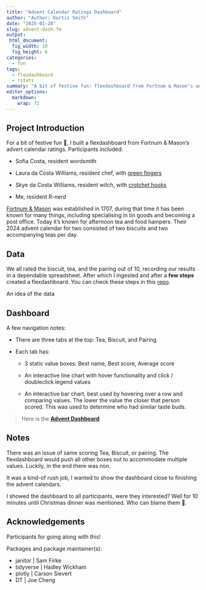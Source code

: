 ```yaml
---
title: "Advent Calendar Ratings Dashboard"
author: "Author: Kurtis Smith"
date: "2025-01-28"
slug: advent-dash-fm
output: 
 html_document:
  fig_width: 10
  fig_height: 6
categories:
  - fun
tags:
  - flexdashboard
  - rstats
summary: "A bit of festive fun: flexdashboard from Fortnum & Mason's advert calendar ratings"
editor_options: 
  markdown: 
    wrap: 72
---
```


<script src="{{< blogdown/postref >}}index_files/htmlwidgets/htmlwidgets.js"></script>
<link href="{{< blogdown/postref >}}index_files/datatables-css/datatables-crosstalk.css" rel="stylesheet" />
<script src="{{< blogdown/postref >}}index_files/datatables-binding/datatables.js"></script>
<script src="{{< blogdown/postref >}}index_files/jquery/jquery-3.6.0.min.js"></script>
<link href="{{< blogdown/postref >}}index_files/dt-core/css/jquery.dataTables.min.css" rel="stylesheet" />
<link href="{{< blogdown/postref >}}index_files/dt-core/css/jquery.dataTables.extra.css" rel="stylesheet" />
<script src="{{< blogdown/postref >}}index_files/dt-core/js/jquery.dataTables.min.js"></script>
<link href="{{< blogdown/postref >}}index_files/crosstalk/css/crosstalk.min.css" rel="stylesheet" />
<script src="{{< blogdown/postref >}}index_files/crosstalk/js/crosstalk.min.js"></script>

## Project Introduction

For a bit of festive fun 🎄, I built a flexdashboard from Fortnum & Mason’s
advert calendar ratings. Participants included:

- Sofia Costa, resident wordsmith

- Laura da Costa Williams, resident chef, with [green
  fingers](https://www.instagram.com/laura_surbangarden/)

- Skye da Costa Williams, resident witch, with [crotchet
  hooks](https://www.instagram.com/skyescrochet/)

- Me, resident R-nerd

[Fortnum & Mason](https://www.fortnumandmason.com/) was established in
1707, during that time it has been known for many things, including
specialising in tin goods and becoming a post office. Today it’s known
for afternoon tea and food hampers. Their 2024 advent calendar for two
consisted of two biscuits and two accompanying teas per day.

## Data

We all rated the biscuit, tea, and the pairing out of 10, recording our
results in a dependable spreadsheet. After which I ingested and after a
**few steps** created a flexdashboard. You can check these steps in this
[repo](https://github.com/KurtisAsha/annual-advent-appraisal).

An idea of the data

<div class="datatables html-widget html-fill-item" id="htmlwidget-1" style="width:100%;height:auto;"></div>
<script type="application/json" data-for="htmlwidget-1">{"x":{"filter":"none","vertical":false,"data":[[1,1,1,1],["Royal Blend","Royal Blend","Royal Blend","Royal Blend"],["Chocolossus","Chocolossus","Chocolossus","Chocolossus"],["Sofia","Kurtis","Skye","Laura"],[10,9,10,9],[4,8,6,9.5],[1,2,7,7]],"container":"<table class=\"compact hover row-border\">\n  <thead>\n    <tr>\n      <th>day<\/th>\n      <th>tea_name<\/th>\n      <th>biscuit_name<\/th>\n      <th>reviewer<\/th>\n      <th>tea_score_out_of_10<\/th>\n      <th>biscuit_score_out_of_10<\/th>\n      <th>combination_score_out_of_10<\/th>\n    <\/tr>\n  <\/thead>\n<\/table>","options":{"dom":"t","columnDefs":[{"className":"dt-right","targets":[0,4,5,6]},{"name":"day","targets":0},{"name":"tea_name","targets":1},{"name":"biscuit_name","targets":2},{"name":"reviewer","targets":3},{"name":"tea_score_out_of_10","targets":4},{"name":"biscuit_score_out_of_10","targets":5},{"name":"combination_score_out_of_10","targets":6}],"order":[],"autoWidth":false,"orderClasses":false}},"evals":[],"jsHooks":[]}</script>

## Dashboard

A few navigation notes:

- There are three tabs at the top: Tea, Biscuit, and Pairing

- Each tab has:

  - 3 static value boxes: Best name, Best score, Average score

  - An interactive line chart with hover functionality and click /
    doubleclick legend values

  - An interactive bar chart, best used by hovering over a row and
    comparing values. The lower the value the closer that person
    scored. This was used to determine who had similar taste buds.

> Here is the [**Advent
> Dashboard**](https://rawcdn.githack.com/KurtisAsha/annual-advent-appraisal/0bf4b0f4813e3eebc95b12006af518bcf92cbdb8/advent-appraisal-2024.html)

## Notes

There was an issue of same scoring Tea, Biscuit, or pairing. The
flexdashboard would push all other boxes out to accommodate multiple
values. Luckily, in the end there was non.

It was a kind-of rush job, I wanted to show the dashboard close to finishing the advent calendars.

I showed the dashboard to all participants, were they interested? Well
for 10 minutes until Christmas dinner was mentioned. Who can blame them
🤤.

## Acknowledgements

Participants for going along with this!

Packages and package maintainer(s):

- janitor \| Sam Firke
- tidyverse \| Hadley Wickham
- plotly \| Carson Sievert
- DT \| Joe Cheng
